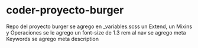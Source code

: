 # coder-proyecto-burger
Repo del proyecto burger
se agrego en _variables.scss un Extend, un Mixins y Operaciones
se le agrego un font-size de 1.3 rem al nav
se agrego meta Keywords
se agrego meta description
